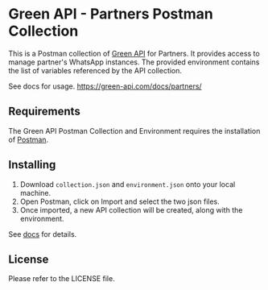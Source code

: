 # Green API - Partners Postman Collection

This is a Postman collection of [Green API](https://green-api.com/) for Partners. It provides access to manage partner's WhatsApp instances. The provided environment contains the list of variables referenced by the API collection.

See docs for usage.
https://green-api.com/docs/partners/

## Requirements

The Green API Postman Collection and Environment requires the installation of [Postman](https://www.getpostman.com/).

## Installing

1) Download `collection.json` and `environment.json` onto your local machine.
2) Open Postman, click on Import and select the two json files.
3) Once imported, a new API collection will be created, along with the environment.

See [docs](https://green-api.com/docs/partners/) for details.

## License

Please refer to the LICENSE file.